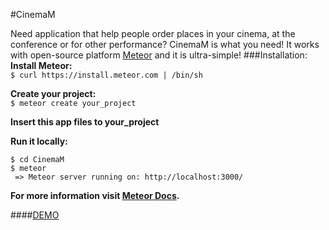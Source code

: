 #CinemaM 

Need application that help people order places in your cinema, at the conference or for other performance? CinemaM is what you need! It works with open-source platform [Meteor](http://meteor.com/main) and it is ultra-simple!
###Installation:  
**Install Meteor:**  
```$ curl https://install.meteor.com | /bin/sh```
  
**Create your project:**  
```$ meteor create your_project```   

**Insert this app files to your_project** 

**Run it locally:**   
  
``` 
$ cd CinemaM 
$ meteor 
 => Meteor server running on: http://localhost:3000/ 
 ```
**For more information visit [Meteor Docs](http://docs.meteor.com/).**

####[DEMO](http://cinemam.meteor.com/)
 

